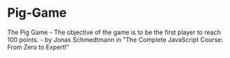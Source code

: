 # Pig-Game
The Pig Game - The objective of the game is to be the first player to reach 100 points. - by Jonas Schmedtmann in "The Complete JavaScript Course: From Zero to Expert!"

